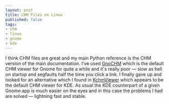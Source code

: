 ```yaml
---
layout: post
title: CHM Files on Linux
published: false
tags:
- chm
- linux
- gnome
- kde
---
```

I think CHM files are great and my main Python reference is the CHM version of
the main documentation. I've used [GnoCHM](http://gnochm.sourceforge.net/)
which is the default CHM viewer for Gnome for quite a while and it's really
poor — slow as hell on startup and segfaults half the time you click a link. I
finally gave up and looked for an alternative which I found in
[KchmViewer](http://www.kchmviewer.net/) which appears to be the default CHM
viewer for KDE. As usual the KDE counterpart of a given Gnome app is much
easier on the eyes and in this case the problems I had are solved — lightning
fast and stable.
